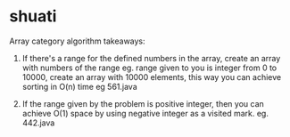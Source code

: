 # shuati

Array category algorithm takeaways:

1. If there's a range for the defined numbers in the array, create an array with numbers of the range
eg. range given to you is integer from 0 to 10000, create an array with 10000 elements, this way you can achieve sorting in O(n) time
eg 561.java

2. If the range given by the problem is positive integer, then you can achieve O(1) space by using negative integer as a visited mark.
eg. 442.java